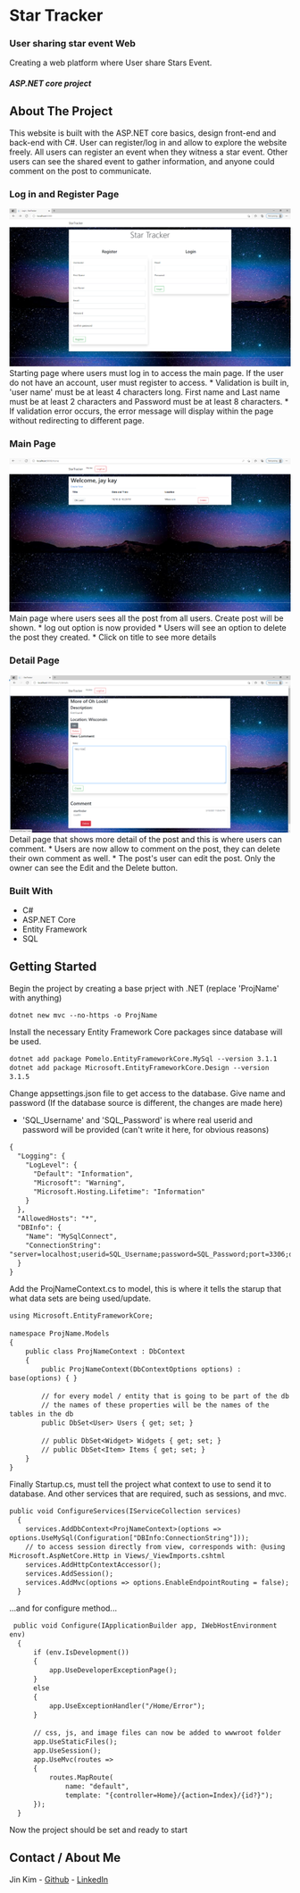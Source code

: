 # Star Tracker
### User sharing star event Web

Creating a web platform where User share Stars Event.

##### ASP.NET core project

## About The Project
This website is built with the ASP.NET core basics, design front-end and back-end with C#. User can register/log in and allow to explore the website freely.
All users can register an event when they witness a star event. Other users can see the shared event to gather information, and anyone could comment on the post to communicate.

### Log in and Register Page
<img src="./image/Untitled.png" alt="main page"/>
Starting page where users must log in to access the main page. If the user do not have an account, user must register to access.
* Validation is built in, 'user name' must be at least 4 characters long. First name and Last name must be at least 2 characters and Password must be at least 8 characters.
* If validation error occurs, the error message will display within the page without redirecting to different page.

### Main Page
<img src="./image/Untitled1.png" alt="main page"/>
Main page where users sees all the post from all users. Create post will be shown.
* log out option is now provided
* Users will see an option to delete the post they created.
* Click on title to see more details

### Detail Page
<img src="./image/Untitled3.png" alt="main page"/>
Detail page that shows more detail of the post and this is where users can comment.
* Users are now allow to comment on the post, they can delete their own comment as well.
* The post's user can edit the post. Only the owner can see the Edit and the Delete button.

### Built With
- C#
- ASP.NET Core
- Entity Framework
- SQL

## Getting Started
Begin the project by creating a base prject with .NET (replace 'ProjName' with anything)
```
dotnet new mvc --no-https -o ProjName
```
Install the necessary Entity Framework Core packages since database will be used.
```
dotnet add package Pomelo.EntityFrameworkCore.MySql --version 3.1.1
dotnet add package Microsoft.EntityFrameworkCore.Design --version 3.1.5
```
Change appsettings.json file to get access to the database. Give name and password (If the database source is different, the changes are made here)
* 'SQL_Username' and 'SQL_Password' is where real userid and password will be provided (can't write it here, for obvious reasons)
```
{
  "Logging": {
    "LogLevel": {
      "Default": "Information",
      "Microsoft": "Warning",
      "Microsoft.Hosting.Lifetime": "Information"
    }
  },
  "AllowedHosts": "*",
  "DBInfo": {
    "Name": "MySqlConnect",
    "ConnectionString": "server=localhost;userid=SQL_Username;password=SQL_Password;port=3306;database=YOUR_DB_NAME;SslMode=None"
  }
}
```
Add the ProjNameContext.cs to model, this is where it tells the starup that what data sets are being used/update.
```
using Microsoft.EntityFrameworkCore;
 
namespace ProjName.Models
{
    public class ProjNameContext : DbContext
    {
        public ProjNameContext(DbContextOptions options) : base(options) { }
 
        // for every model / entity that is going to be part of the db
        // the names of these properties will be the names of the tables in the db
        public DbSet<User> Users { get; set; }
 
        // public DbSet<Widget> Widgets { get; set; }
        // public DbSet<Item> Items { get; set; }
    }
}
```
Finally Startup.cs, must tell the project what context to use to send it to database.
And other services that are required, such as sessions, and mvc.
```
public void ConfigureServices(IServiceCollection services)
  {
    services.AddDbContext<ProjNameContext>(options => options.UseMySql(Configuration["DBInfo:ConnectionString"]));
    // to access session directly from view, corresponds with: @using Microsoft.AspNetCore.Http in Views/_ViewImports.cshtml
    services.AddHttpContextAccessor();
    services.AddSession();
    services.AddMvc(options => options.EnableEndpointRouting = false);
  }
```
...and for configure method...
```
 public void Configure(IApplicationBuilder app, IWebHostEnvironment env)
  {
      if (env.IsDevelopment())
      {
          app.UseDeveloperExceptionPage();
      }
      else
      {
          app.UseExceptionHandler("/Home/Error");
      }
 
      // css, js, and image files can now be added to wwwroot folder
      app.UseStaticFiles();
      app.UseSession();
      app.UseMvc(routes =>
      {
          routes.MapRoute(
              name: "default",
              template: "{controller=Home}/{action=Index}/{id?}");
      });
  }
```
Now the project should be set and ready to start

## Contact / About Me
Jin Kim - [Github](https://github.com/kimjin-012) - [LinkedIn](https://www.linkedin.com/in/jin-kim-code/)
